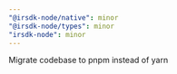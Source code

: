 ```yaml
---
"@irsdk-node/native": minor
"@irsdk-node/types": minor
"irsdk-node": minor
---
```


Migrate codebase to pnpm instead of yarn
